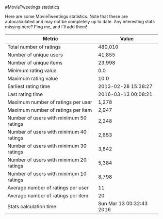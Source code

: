 #MovieTweetings statistics

Here are some MovieTweetings statistics. Note that these are autocalculated and may not be completely up to date. Any interesting stats missing here? Ping me, and I'll add them!

Metric | Value
--- | ---
Total number of ratings                 | 480,010
Number of unique users                  | 41,855
Number of unique items                  | 23,998
Minimum rating value                    | 0.0
Maximum rating value                    | 10.0
Earliest rating time                    | 2013-02-28 15:38:27
Last rating time                        | 2016-03-13 00:08:21
Maximum number of ratings per user      | 1,278
Maximum number of ratings per item      | 2,947
Number of users with minimum 50 ratings | 2,248
Number of users with minimum 40 ratings | 2,853
Number of users with minimum 30 ratings | 3,842
Number of users with minimum 20 ratings | 5,384
Number of users with minimum 10 ratings | 8,798
Average number of ratings per user      | 11
Average number of ratings per item      | 20
Stats calculation time                  | Sun Mar 13 00:32:43 2016

